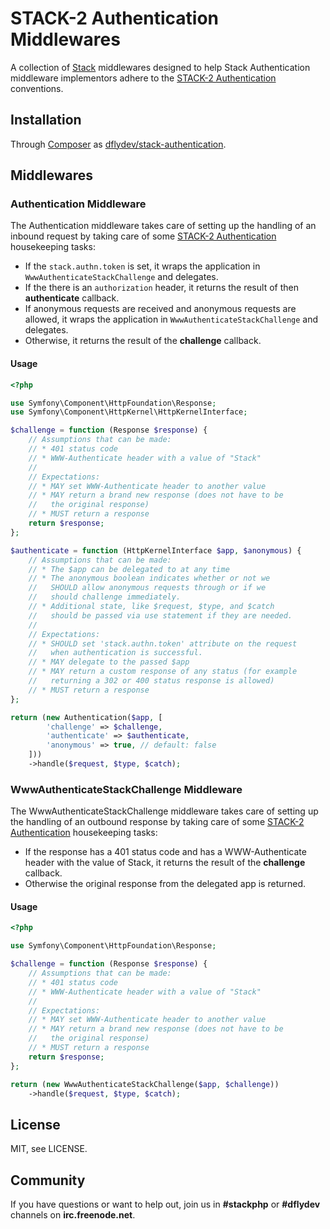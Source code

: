 STACK-2 Authentication Middlewares
==================================

A collection of [Stack][0] middlewares designed to help Stack Authentication middleware implementors adhere to the [STACK-2 Authentication][1] conventions.


Installation
------------

Through [Composer][2] as [dflydev/stack-authentication][3].


Middlewares
-----------

### Authentication Middleware

The Authentication middleware takes care of setting up the handling of an inbound request by taking care of some [STACK-2 Authentication][2] housekeeping tasks:

 * If the `stack.authn.token` is set, it wraps the application in `WwwAuthenticateStackChallenge` and delegates.
 * If the there is an `authorization` header, it returns the result of then **authenticate** callback.
 * If anonymous requests are received and anonymous requests are allowed, it wraps the application in `WwwAuthenticateStackChallenge` and delegates.
 * Otherwise, it returns the result of the **challenge** callback.

#### Usage

```php
<?php

use Symfony\Component\HttpFoundation\Response;
use Symfony\Component\HttpKernel\HttpKernelInterface;

$challenge = function (Response $response) {
    // Assumptions that can be made:
    // * 401 status code
    // * WWW-Authenticate header with a value of "Stack"
    //
    // Expectations:
    // * MAY set WWW-Authenticate header to another value
    // * MAY return a brand new response (does not have to be
    //   the original response)
    // * MUST return a response
    return $response;
};

$authenticate = function (HttpKernelInterface $app, $anonymous) {
    // Assumptions that can be made:
    // * The $app can be delegated to at any time
    // * The anonymous boolean indicates whether or not we
    //   SHOULD allow anonymous requests through or if we
    //   should challenge immediately.
    // * Additional state, like $request, $type, and $catch
    //   should be passed via use statement if they are needed.
    //
    // Expectations:
    // * SHOULD set 'stack.authn.token' attribute on the request
    //   when authentication is successful.
    // * MAY delegate to the passed $app
    // * MAY return a custom response of any status (for example
    //   returning a 302 or 400 status response is allowed)
    // * MUST return a response
};

return (new Authentication($app, [
        'challenge' => $challenge,
        'authenticate' => $authenticate,
        'anonymous' => true, // default: false
    ]))
    ->handle($request, $type, $catch);
```

### WwwAuthenticateStackChallenge Middleware

The WwwAuthenticateStackChallenge middleware takes care of setting up the handling of an outbound response by taking care of some [STACK-2 Authentication][2] housekeeping tasks:

 * If the response has a 401 status code and has a WWW-Authenticate header with the value of Stack, it returns the result of the **challenge** callback.
 * Otherwise the original response from the delegated app is returned.


#### Usage

```php
<?php

use Symfony\Component\HttpFoundation\Response;

$challenge = function (Response $response) {
    // Assumptions that can be made:
    // * 401 status code
    // * WWW-Authenticate header with a value of "Stack"
    //
    // Expectations:
    // * MAY set WWW-Authenticate header to another value
    // * MAY return a brand new response (does not have to be
    //   the original response)
    // * MUST return a response
    return $response;
};

return (new WwwAuthenticateStackChallenge($app, $challenge))
    ->handle($request, $type, $catch);
```


License
-------

MIT, see LICENSE.


Community
---------

If you have questions or want to help out, join us in **#stackphp** or **#dflydev** channels on **irc.freenode.net**.


[0]: http://stackphp.com/
[1]: http://stackphp.com/specs/STACK-2/
[2]: http://getcomposer.org
[3]: https://packagist.org/packages/dflydev/stack-authentication
